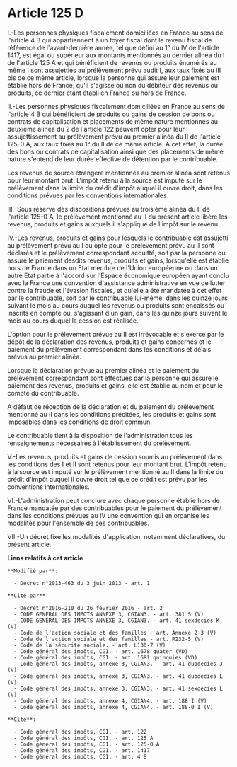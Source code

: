 # Article 125 D

I.-Les personnes physiques fiscalement domiciliées en France au sens de l'article 4 B qui appartiennent à un foyer fiscal
dont le revenu fiscal de référence de l'avant-dernière année, tel que défini au 1° du IV de l'article 1417, est égal ou
supérieur aux montants mentionnés au dernier alinéa du I de l'article 125 A et qui bénéficient de revenus ou produits
énumérés au même I sont assujetties au prélèvement prévu audit I, aux taux fixés au III bis de ce même article, lorsque la
personne qui assure leur paiement est établie hors de France, qu'il s'agisse ou non du débiteur des revenus ou produits, ce
dernier étant établi en France ou hors de France. 

II.-Les personnes physiques fiscalement domiciliées en France au sens de l'article 4 B qui bénéficient de produits ou gains
de cession de bons ou contrats de capitalisation et placements de même nature mentionnés au deuxième alinéa du 2 de l'article
122 peuvent opter pour leur assujettissement au prélèvement prévu au premier alinéa du II de l'article 125-0 A, aux taux
fixés au 1° du II de ce même article. A cet effet, la durée des bons ou contrats de capitalisation ainsi que des placements
de même nature s'entend de leur durée effective de détention par le contribuable. 

Les revenus de source étrangère mentionnés au premier alinéa sont retenus pour leur montant brut. L'impôt retenu à la source
est imputé sur le prélèvement dans la limite du crédit d'impôt auquel il ouvre droit, dans les conditions prévues par les
conventions internationales. 

III.-Sous réserve des dispositions prévues au troisième alinéa du II de l'article 125-0 A, le prélèvement mentionné au II du
présent article libère les revenus, produits et gains auxquels il s'applique de l'impôt sur le revenu. 

IV.-Les revenus, produits et gains pour lesquels le contribuable est assujetti au prélèvement prévu au I ou opte pour le
prélèvement prévu au II sont déclarés et le prélèvement correspondant acquitté, soit par la personne qui assure le paiement
desdits revenus, produits et gains, lorsqu'elle est établie hors de France dans un Etat membre de l'Union européenne ou dans
un autre Etat partie à l'accord sur l'Espace économique européen ayant conclu avec la France une convention d'assistance
administrative en vue de lutter contre la fraude et l'évasion fiscales, et qu'elle a été mandatée à cet effet par le
contribuable, soit par le contribuable lui-même, dans les quinze jours suivant le mois au cours duquel les revenus ou
produits sont encaissés ou inscrits en compte ou, s'agissant d'un gain, dans les quinze jours suivant le mois au cours duquel
la cession est réalisée. 

L'option pour le prélèvement prévue au II est irrévocable et s'exerce par le dépôt de la déclaration des revenus, produits et
gains concernés et le paiement du prélèvement correspondant dans les conditions et délais prévus au premier alinéa. 

Lorsque la déclaration prévue au premier alinéa et le paiement du prélèvement correspondant sont effectués par la personne
qui assure le paiement des revenus, produits et gains, elle est établie au nom et pour le compte du contribuable. 

A défaut de réception de la déclaration et du paiement du prélèvement mentionné au II dans les conditions précitées, les
produits et gains sont imposables dans les conditions de droit commun. 

Le contribuable tient à la disposition de l'administration tous les renseignements nécessaires à l'établissement du
prélèvement. 

V.-Les revenus, produits et gains de cession soumis au prélèvement dans les conditions des I et II sont retenus pour leur
montant brut. L'impôt retenu à la source est imputé sur le prélèvement mentionné au II dans la limite du crédit d'impôt
auquel il ouvre droit tel que ce crédit est prévu par les conventions internationales. 

VI.-L'administration peut conclure avec chaque personne établie hors de France mandatée par des contribuables pour le
paiement du prélèvement dans les conditions prévues au IV une convention qui en organise les modalités pour l'ensemble de ces
contribuables. 

VII.-Un décret fixe les modalités d'application, notamment déclaratives, du présent article.

**Liens relatifs à cet article**

	**Modifié par**:

	  - Décret n°2013-463 du 3 juin 2013 - art. 1

	**Cité par**:

	  - Décret n°2016-210 du 26 février 2016 - art. 2
	  - CODE GENERAL DES IMPOTS ANNEXE 3, CGIAN3. - art. 381 S (V)
	  - CODE GENERAL DES IMPOTS ANNEXE 3, CGIAN3. - art. 41 sexdecies K (V)
	  - Code de l'action sociale et des familles - art. Annexe 2-3 (V)
	  - Code de l'action sociale et des familles - art. R232-5 (V)
	  - Code de la sécurité sociale. - art. L136-7 (V)
	  - Code général des impôts, CGI. - art. 1678 quater (VD)
	  - Code général des impôts, CGI. - art. 1681 quinquies (VD)
	  - Code général des impôts, annexe 3, CGIAN3. - art. 41 duodecies J (V)
	  - Code général des impôts, annexe 3, CGIAN3. - art. 41 duodecies L (V)
	  - Code général des impôts, annexe 3, CGIAN3. - art. 41 sexdecies L (V)
	  - Code général des impôts, annexe 4, CGIAN4. - art. 188 I (V)
	  - Code général des impôts, annexe 4, CGIAN4. - art. 188-0 I (V)

	**Cite**:

	  - Code général des impôts, CGI. - art. 122
	  - Code général des impôts, CGI. - art. 125 A
	  - Code général des impôts, CGI. - art. 125-0 A
	  - Code général des impôts, CGI. - art. 1417
	  - Code général des impôts, CGI. - art. 4 B
